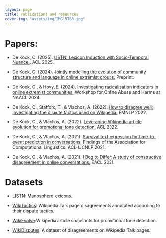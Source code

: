 ```yaml
---
layout: page
title: Publications and resources
cover-img: "assets/img/IMG_5763.jpg"
---
```

# Papers: 
- De Kock, C. (2025). [LISTN: Lexicon Induction with Socio-Temporal Nuance.](https://arxiv.org/pdf/arXiv:2409.19257.pdf). ACL 2025.

- De Kock, C. (2024). [Jointly modelling the evolution of community structure and language in online extremist groups.](https://arxiv.org/pdf/arXiv:2409.19243.pdf) Preprint.

- De Kock, C., & Hovy, E. (2024). [Investigating radicalisation indicators in online extremist communities.](https://aclanthology.org/2024.woah-1.1.pdf) Workshop for Online Abuse and Harms at NAACL 2024.

- De Kock, C., Stafford, T., & Vlachos, A. (2022). [How to disagree well: Investigating the dispute tactics used on Wikipedia.](https://arxiv.org/pdf/2212.08353.pdf) EMNLP 2022.

- De Kock, C., & Vlachos, A. (2022). [Leveraging Wikipedia article evolution for promotional tone detection.](https://aclanthology.org/2022.acl-long.384/) ACL 2022.

- De Kock, C., & Vlachos, A. (2021). [Survival text regression for time-to-event prediction in conversations.](https://aclanthology.org/2021.findings-acl.104.pdf) Findings of the Association for Computational Linguistics: ACL-IJCNLP 2021.

- De Kock, C., & Vlachos, A. (2021). [I Beg to Differ: A study of constructive disagreement in online conversations.](https://aclanthology.org/2021.eacl-main.173/) EACL 2021.


# Datasets
- [LISTN](https://github.com/christinedekock11/listn/tree/main): Manosphere lexicons.

- [WikiTactics](https://github.com/christinedekock11/wikitactics): Wikipedia Talk page disagreements annotated according to their dispute tactics.

- [WikiEvolve](https://github.com/christinedekock11/wiki-evolve):Wikipedia article snapshots for promotional tone detection.

- [WikiDisputes](https://github.com/christinedekock11/wikidisputes): A dataset of disagreements on Wikipedia Talk pages.




